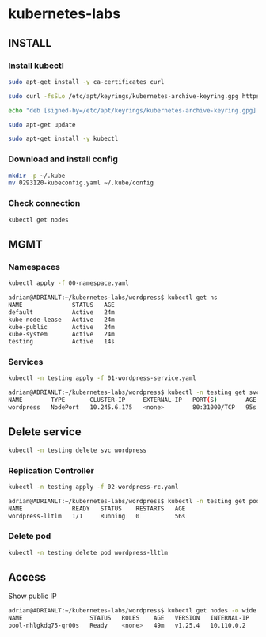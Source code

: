 # kubernetes-labs


## INSTALL

### Install kubectl

```sh
sudo apt-get install -y ca-certificates curl

sudo curl -fsSLo /etc/apt/keyrings/kubernetes-archive-keyring.gpg https://packages.cloud.google.com/apt/doc/apt-key.gpg

echo "deb [signed-by=/etc/apt/keyrings/kubernetes-archive-keyring.gpg] https://apt.kubernetes.io/ kubernetes-xenial main" | sudo tee /etc/apt/sources.list.d/kubernetes.list

sudo apt-get update

sudo apt-get install -y kubectl
```

### Download and install config

```sh
mkdir -p ~/.kube
mv 0293120-kubeconfig.yaml ~/.kube/config
```

### Check connection

```sh
kubectl get nodes
```


## MGMT

### Namespaces

```sh
kubectl apply -f 00-namespace.yaml
```

```bash
adrian@ADRIANLT:~/kubernetes-labs/wordpress$ kubectl get ns
NAME              STATUS   AGE
default           Active   24m
kube-node-lease   Active   24m
kube-public       Active   24m
kube-system       Active   24m
testing           Active   14s
```

### Services

```sh
kubectl -n testing apply -f 01-wordpress-service.yaml
```

```bash
adrian@ADRIANLT:~/kubernetes-labs/wordpress$ kubectl -n testing get svc
NAME        TYPE       CLUSTER-IP     EXTERNAL-IP   PORT(S)        AGE
wordpress   NodePort   10.245.6.175   <none>        80:31000/TCP   95s
```

## Delete service

```sh
kubectl -n testing delete svc wordpress
```

### Replication Controller

```sh
kubectl -n testing apply -f 02-wordpress-rc.yaml
```

```bash
adrian@ADRIANLT:~/kubernetes-labs/wordpress$ kubectl -n testing get pods
NAME              READY   STATUS    RESTARTS   AGE
wordpress-lltlm   1/1     Running   0          56s
```

### Delete pod

```sh
kubectl -n testing delete pod wordpress-lltlm
```


## Access

Show public IP

```bash
adrian@ADRIANLT:~/kubernetes-labs/wordpress$ kubectl get nodes -o wide
NAME                   STATUS   ROLES    AGE   VERSION   INTERNAL-IP   EXTERNAL-IP
pool-nhlgkdq75-qr00s   Ready    <none>   49m   v1.25.4   10.110.0.2    X.X.X.X
```
